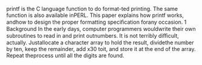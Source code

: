 printf is the C language function to do format-ted printing. The same function is also available inPERL. This paper explains how
printf works, andhow to design the proper formatting speciﬁcation forany occasion.
1 Background
In the early days, computer programmers wouldwrite their own subroutines to read in and print outnumbers. It is not terribly diﬃcult, actually. Justallocate a character array to hold the result, dividethe number by ten, keep the remainder, add x30 toit, and store it at the end of the array. Repeat theprocess until all the digits are found.
